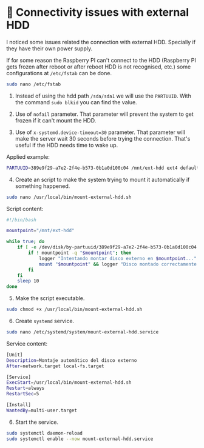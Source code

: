 # 💾 Connectivity issues with external HDD

I noticed some issues related the connection with external HDD. Specially if they have their own power supply.

If for some reason the Raspberry PI can't connect to the HDD (Raspberry PI gets frozen after reboot or after reboot HDD is not recognised, etc.) some configurations at `/etc/fstab` can be done.

```bash
sudo nano /etc/fstab
```

1. Instead of using the hdd path `/sda/sda1` we will use the `PARTUUID`. With the command `sudo blkid` you can find the value.

2. Use of `nofail` parameter. That parameter will prevent the system to get frozen if it can't mount the HDD.

3. Use of `x-systemd.device-timeout=30` parameter. That parameter will make the server wait 30 seconds before trying the connection. That's useful if the HDD needs time to wake up.

Applied example:

```bash
PARTUUID=389e9f29-a7e2-2f4e-b573-0b1a0d100c04 /mnt/ext-hdd ext4 defaults,nofail,x-systemd.device-timeout=30 0 2
```

4. Create an script to make the system trying to mount it automatically if something happened.

```bash
sudo nano /usr/local/bin/mount-external-hdd.sh
```

Script content:

```bash
#!/bin/bash

mountpoint="/mnt/ext-hdd"

while true; do
    if [ -e /dev/disk/by-partuuid/389e9f29-a7e2-2f4e-b573-0b1a0d100c04 ]; then
        if ! mountpoint -q "$mountpoint"; then
            logger "Intentando montar disco externo en $mountpoint..."
            mount "$mountpoint" && logger "Disco montado correctamente."
        fi
    fi
    sleep 10
done
```

5. Make the script executable.

```bash
sudo chmod +x /usr/local/bin/mount-external-hdd.sh
```

6. Create `systemd` service.

```zsh
sudo nano /etc/systemd/system/mount-external-hdd.service
```

Service content:

```zsh
[Unit]
Description=Montaje automático del disco externo
After=network.target local-fs.target

[Service]
ExecStart=/usr/local/bin/mount-external-hdd.sh
Restart=always
RestartSec=5

[Install]
WantedBy=multi-user.target
```

6. Start the service.

```zsh
sudo systemctl daemon-reload
sudo systemctl enable --now mount-external-hdd.service
```
